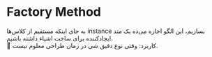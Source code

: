 # Factory Method
به جای اینکه مستقیم از کلاس‌ها instance بسازیم، این الگو اجازه می‌ده یک متد ایجادکننده برای ساخت اشیاء داشته باشیم.  
📌 کاربرد: وقتی نوع دقیق شی در زمان طراحی معلوم نیست.